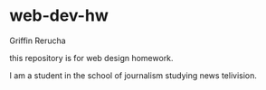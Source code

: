 # web-dev-hw

Griffin Rerucha

this repository is for web design homework.

I am a student in the school of journalism studying news telivision. 
